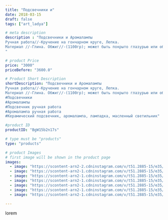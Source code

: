 ```yaml
---
title: "Подсвечники и"
date: 2018-03-15
draft: false
tags: ["art_ladya"]

# meta description
description : "Подсвечники и Аромалампы
Ручная работа//-Кручение на гончарном круге, Лепка. 
Материал //-Глина. Обжиг//-(1100гр); может быть покрыто глазурью или обмолочено."

# product Price
price: "3000"
priceBefore: "3600.0"

# Product Short Description
shortDescription: "Подсвечники и Аромалампы
Ручная работа//-Кручение на гончарном круге, Лепка. 
Материал //-Глина. Обжиг//-(1100гр); может быть покрыто глазурью или обмолочено.
#Подсвечники
#Аромалампы
#Подсвечник ручная работа
#Аромалампа ручная работа
#Керамический подсвечник, аромалампа, лампадка, масленный светильник"

#product ID
productID: "BgW15b2n17s"

# type must be "products"
type: "products"

# product Images
# first image will be shown in the product page
images:
  - image: "https://scontent-arn2-2.cdninstagram.com/v/t51.2885-15/e35/40443291_2218519194856325_8248604053404123136_n.jpg?se=8&tp=1&_nc_ht=scontent-arn2-2.cdninstagram.com&_nc_cat=105&_nc_ohc=w-GP7UlQqPwAX9l-Kc8&ccb=7-4&oh=992cf074e65a4fbb342069708903a618&oe=60865372&_nc_sid=83d603&ig_cache_key=MTczNTgxMDkwNTE4MDM3MTg1OQ%3D%3D.2-ccb7-4"
  - image: "https://scontent-arn2-1.cdninstagram.com/v/t51.2885-15/e35/41214750_1087220968109839_6236461258762092544_n.jpg?tp=1&_nc_ht=scontent-arn2-1.cdninstagram.com&_nc_cat=107&_nc_ohc=HfAjjHw4sRYAX9nIs4y&ccb=7-4&oh=7b80e285884baf84a06c804bc2e99908&oe=60830BBA&_nc_sid=83d603&ig_cache_key=MTczNTgxMDkxNTA4NzQxNDQ5Nw%3D%3D.2-ccb7-4"
  - image: "https://scontent-arn2-1.cdninstagram.com/v/t51.2885-15/e35/41370645_2213921438855139_8112618877642342400_n.jpg?se=8&tp=1&_nc_ht=scontent-arn2-1.cdninstagram.com&_nc_cat=103&_nc_ohc=sIhYI_6CWOwAX8rbZ2u&ccb=7-4&oh=1e96edd434eb5a0fa4e4c319237f8352&oe=60847790&_nc_sid=83d603&ig_cache_key=MTczNTgxMDkyOTE0NjYxMjA0Ng%3D%3D.2-ccb7-4"
  - image: "https://scontent-arn2-1.cdninstagram.com/v/t51.2885-15/e35/40498490_2324247724475642_4334764136547221504_n.jpg?se=8&tp=1&_nc_ht=scontent-arn2-1.cdninstagram.com&_nc_cat=102&_nc_ohc=gwoZ324WxCEAX_r-3YD&ccb=7-4&oh=29fe92e6fb5b7da06ba471aaf67e5604&oe=60845AD0&_nc_sid=83d603&ig_cache_key=MTczNTgxMDk0MTIxNzcyNTgxNw%3D%3D.2-ccb7-4"
  - image: "https://scontent-arn2-1.cdninstagram.com/v/t51.2885-15/e35/40087163_461301411024035_4350560081369104384_n.jpg?se=8&tp=1&_nc_ht=scontent-arn2-1.cdninstagram.com&_nc_cat=111&_nc_ohc=oPL9QJprbpsAX_Ou6UM&ccb=7-4&oh=2aa3f0ba70dd29f3460ef2c7f1143f61&oe=6085C778&_nc_sid=83d603&ig_cache_key=MTczNTgxMDk1MTk3MjEyMTM4MQ%3D%3D.2-ccb7-4"
  - image: "https://scontent-arn2-1.cdninstagram.com/v/t51.2885-15/e35/40337947_330560907689029_1021076277886451712_n.jpg?tp=1&_nc_ht=scontent-arn2-1.cdninstagram.com&_nc_cat=101&_nc_ohc=VFSb_dQmA8EAX-Pya1c&ccb=7-4&oh=b9ea6b834ee95c4cf4b1e7e2fec3b72d&oe=6082F8FB&_nc_sid=83d603&ig_cache_key=MTczNTgxMDk2Mzc0OTYxNzQ0NQ%3D%3D.2-ccb7-4"
  - image: "https://scontent-arn2-1.cdninstagram.com/v/t51.2885-15/e35/40007443_596210004181329_7581244956845539328_n.jpg?tp=1&_nc_ht=scontent-arn2-1.cdninstagram.com&_nc_cat=109&_nc_ohc=SI-GafJmkEAAX9Gf4H6&ccb=7-4&oh=09eded4780dbe03267ca416f5b4be198&oe=60836521&_nc_sid=83d603&ig_cache_key=MTczNTgxMDk3NzUzMTk1ODgxMA%3D%3D.2-ccb7-4"

---
```

lorem

